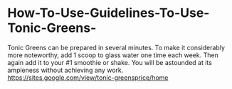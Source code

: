# How-To-Use-Guidelines-To-Use-Tonic-Greens-
Tonic Greens can be prepared in several minutes. To make it considerably more noteworthy, add 1 scoop to glass water one time each week. Then again add it to your #1 smoothie or shake. You will be astounded at its ampleness without achieving any work. https://sites.google.com/view/tonic-greensprice/home
